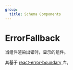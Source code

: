 ```yaml
---
group:
  title: Schema Components
---
```


# ErrorFallback

当组件渲染出错时，显示的组件。

其基于 [react-error-boundary](https://github.com/bvaughn/react-error-boundary) 库。

<code src="./demos/new-demos/basic.tsx"></code>
